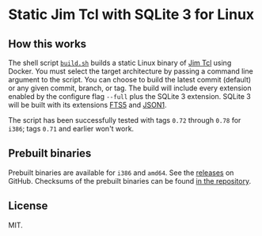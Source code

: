 # Static Jim Tcl with SQLite 3 for Linux

## How this works

The shell script [`build.sh`](build.sh) builds a static Linux binary of [Jim Tcl](https://github.com/msteveb/jimtcl) using Docker.  You must select the target architecture by passing a command line argument to the script.  You can choose to build the latest commit (default) or any given commit, branch, or tag.  The build will include every extension enabled by the configure flag `--full` plus the SQLite 3 extension.  SQLite 3 will be built with its extensions [FTS5](https://www.sqlite.org/fts5.html) and [JSON1](https://www.sqlite.org/json1.html).

The script has been successfully tested with tags `0.72` through `0.78` for `i386`; tags `0.71` and earlier won't work.

## Prebuilt binaries

Prebuilt binaries are available for `i386` and `amd64`.  See the [releases](https://github.com/dbohdan/jimsh-static/releases) on GitHub.  Checksums of the prebuilt binaries can be found [in the repository](SHA256SUMS).

## License

MIT.
